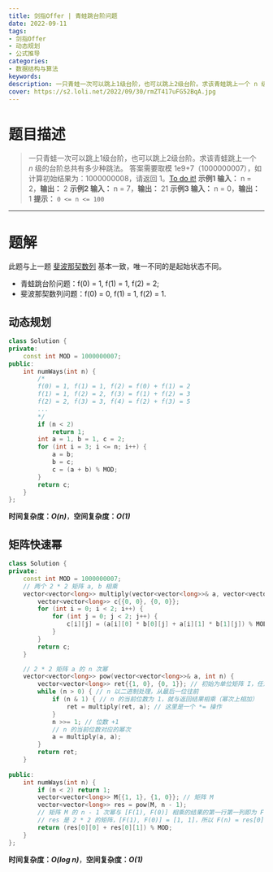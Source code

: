 ```yaml
---
title: 剑指Offer | 青蛙跳台阶问题
date: 2022-09-11
tags:
- 剑指Offer
- 动态规划
- 公式推导
categories:
- 数据结构与算法
keywords:
description: 一只青蛙一次可以跳上1级台阶，也可以跳上2级台阶。求该青蛙跳上一个 n 级的台阶总共有多少种跳法。
cover: https://s2.loli.net/2022/09/30/rmZT417uFG52BqA.jpg
---
```

# 题目描述
> 一只青蛙一次可以跳上1级台阶，也可以跳上2级台阶。求该青蛙跳上一个 *n* 级的台阶总共有多少种跳法。
> 答案需要取模 1e9+7（1000000007），如计算初始结果为：1000000008，请返回 1。[To do it!](https://leetcode.cn/problems/qing-wa-tiao-tai-jie-wen-ti-lcof/)
> **示例1 输入：** n = 2，**输出：** 2
> **示例2 输入：** n = 7，**输出：** 21
> **示例3 输入：** n = 0，**输出：** 1
> **提示：** `0 <= n <= 100`
---

# 题解
此题与上一题 [斐波那契数列](https://www.wangjiapeng.com/2022/09/10/%E5%89%91%E6%8C%87offer/10.1%E6%96%90%E6%B3%A2%E9%82%A3%E5%A5%91%E6%95%B0%E5%88%97/) 基本一致，唯一不同的是起始状态不同。
- 青蛙跳台阶问题：f(0) = 1, f(1) = 1, f(2) = 2;
- 斐波那契数列问题：f(0) = 0, f(1) = 1, f(2) = 1.

## 动态规划
```C++
class Solution {
private:
    const int MOD = 1000000007;
public:
    int numWays(int n) {
        /*
        f(0) = 1, f(1) = 1, f(2) = f(0) + f(1) = 2
        f(1) = 1, f(2) = 2, f(3) = f(1) + f(2) = 3
        f(2) = 2, f(3) = 3, f(4) = f(2) + f(3) = 5
        ...
        */
        if (n < 2)
            return 1;
        int a = 1, b = 1, c = 2;
        for (int i = 3; i <= n; i++) {
            a = b;
            b = c;
            c = (a + b) % MOD;
        }
        return c;
    }
};
```
**时间复杂度：_O(n)_**，**空间复杂度：_O(1)_**

## 矩阵快速幂
```C++
class Solution {
private:
    const int MOD = 1000000007;
    // 两个 2 * 2 矩阵 a, b 相乘
    vector<vector<long>> multiply(vector<vector<long>>& a, vector<vector<long>>& b) {
        vector<vector<long>> c{{0, 0}, {0, 0}};
        for (int i = 0; i < 2; i++) {
            for (int j = 0; j < 2; j++) {
                c[i][j] = (a[i][0] * b[0][j] + a[i][1] * b[1][j]) % MOD;
            }
        }
        return c;
    }

    // 2 * 2 矩阵 a 的 n 次幂
    vector<vector<long>> pow(vector<vector<long>>& a, int n) {
        vector<vector<long>> ret{{1, 0}, {0, 1}}; // 初始为单位矩阵 I，任意矩阵 M，I * M = M
        while (n > 0) { // n 以二进制处理，从最后一位往前
            if (n & 1) { // n 的当前位数为 1，就与返回结果相乘（幂次上相加）
                ret = multiply(ret, a); // 这里是一个 *= 操作
            }
            n >>= 1; // 位数 +1
            // n 的当前位数对应的幂次
            a = multiply(a, a);
        }
        return ret;
    }
    
public:
    int numWays(int n) {
        if (n < 2) return 1;
        vector<vector<long>> M{{1, 1}, {1, 0}}; // 矩阵 M
        vector<vector<long>> res = pow(M, n - 1);
        // 矩阵 M 的 n - 1 次幂与 [F(1), F(0)] 相乘的结果的第一行第一列即为 F(n)
        // res 是 2 * 2 的矩阵，[F(1), F(0)] = [1, 1]，所以 F(n) = res[0][0]*F(1) + res[0][1]*F(0)
        return (res[0][0] + res[0][1]) % MOD;
    }
};
```
**时间复杂度：_O(log n)_**，**空间复杂度：_O(1)_**